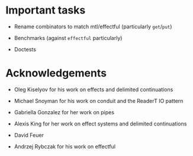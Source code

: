 # Important tasks

* Rename combinators to match mtl/effectful (particularly `get`/`put`)

* Benchmarks (against `effectful` particularly)

* Doctests

# Acknowledgements

* Oleg Kiselyov for his work on effects and delimited continuations

* Michael Snoyman for his work on conduit and the ReaderT IO pattern

* Gabriella Gonzalez for her work on pipes

* Alexis King for her work on effect systems and delimited
  continuations

* David Feuer

* Andrzej Rybczak for his work on effectful
